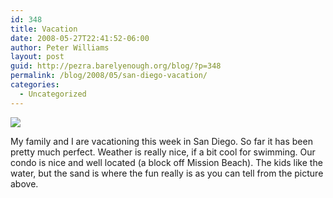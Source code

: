 ```yaml
---
id: 348
title: Vacation
date: 2008-05-27T22:41:52-06:00
author: Peter Williams
layout: post
guid: http://pezra.barelyenough.org/blog/?p=348
permalink: /blog/2008/05/san-diego-vacation/
categories:
  - Uncategorized
---
```

![](http://pezra.barelyenough.org/blog/wp-content/uploads/2008/05/mission-beach-1.jpg)

My family and I are vacationing this week in San Diego. So far it has been pretty much perfect. Weather is really nice, if a bit cool for swimming. Our condo is nice and well located (a block off Mission Beach). The kids like the water, but the sand is where the fun really is as you can tell from the picture above.